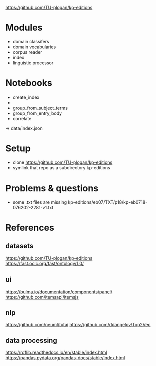 https://github.com/TU-plogan/kp-editions

# Modules

* domain classifers
* domain vocabularies
* corpus reader
* index
* linguistic processor

# Notebooks

* create_index
* 
* group_from_subject_terms
* group_from_entry_body
* correlate

-> data/index.json

# Setup

* clone https://github.com/TU-plogan/kp-editions
* symlink that repo as a subdirectory kp-editions

# Problems & questions

* some .txt files are missing kp-editions/eb07/TXT/p18/kp-eb0718-076202-2281-v1.txt

# References

## datasets

https://github.com/TU-plogan/kp-editions
https://fast.oclc.org/fast/ontology/1.0/

## ui

https://bulma.io/documentation/components/panel/
https://github.com/itemsapi/itemsjs

## nlp

https://github.com/neuml/txtai
https://github.com/ddangelov/Top2Vec

## data processing

https://rdflib.readthedocs.io/en/stable/index.html
https://pandas.pydata.org/pandas-docs/stable/index.html
